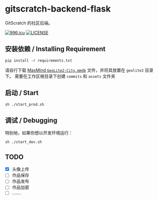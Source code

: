 # gitscratch-backend-flask

GitScratch 的社区后端。

[![996.icu](https://img.shields.io/badge/link-996.icu-red.svg)](https://996.icu)
[![LICENSE](https://img.shields.io/badge/license-Anti%20996-blue.svg)](https://github.com/996icu/996.ICU/blob/master/LICENSE)



## 安装依赖 / Installing Requirement
```shell
pip install -r requirements.txt
```
请自行下载 [MaxMind `GeoLite2-City.mmdb`](https://dev.maxmind.com/geoip/geolite2-free-geolocation-data?lang=en) 文件，并将其放置在 `geolite2` 目录下。
需要在工作区根目录下创建 `commits` 和 `assets` 文件夹

## 启动 / Start
```shell
sh ./start_prod.sh
```

## 调试 / Debugging
特别地，如果你想以开发环境运行：

```shell
sh ./start_dev.sh
```

## TODO
- [x] 头像上传
- [ ] 作品保存
- [ ] 作品发布
- [ ] 作品加密
- [ ] .......
